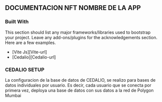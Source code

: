 ## DOCUMENTACION NFT NOMBRE DE LA APP

### Built With

This section should list any major frameworks/libraries used to bootstrap your project. Leave any add-ons/plugins for the acknowledgements section. Here are a few examples.

- [Vite Js][Vite-url]
- [Cedalio][Cedalio-url]

### CEDALIO SETUP

La configuracion de la base de datos de CEDALIO, se realizo para bases de datos individuales por usuario. Es decir, cada usuario que se conecta por primera vez, deploya una base de datos con sus datos a la red de Polygon Mumbai
